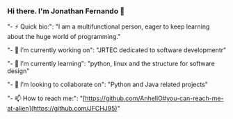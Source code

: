 ### Hi there. I'm Jonathan Fernando 👋

"- ⚡ Quick bio:": "I am a multifunctional person, eager to keep learning about the huge world of programming."

"- 🔭 I’m currently working on": "JRTEC dedicated to software developmentr"

"- 🌱 I’m currently learning": "python, linux and the structure for software design"

"- 👯 I’m looking to collaborate on": "Python and Java related projects"

"- 📫 How to reach me:": "[https://github.com/AnhellO#you-can-reach-me-at-alien](https://github.com/JFCHJ95)"
